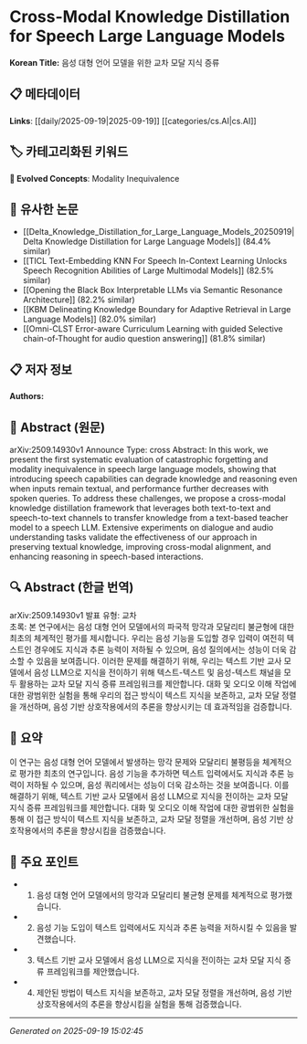 
# Cross-Modal Knowledge Distillation for Speech Large Language Models

**Korean Title:** 음성 대형 언어 모델을 위한 교차 모달 지식 증류

## 📋 메타데이터

**Links**: [[daily/2025-09-19|2025-09-19]] [[categories/cs.AI|cs.AI]]

## 🏷️ 카테고리화된 키워드
**🚀 Evolved Concepts**: Modality Inequivalence

## 🔗 유사한 논문
- [[Delta_Knowledge_Distillation_for_Large_Language_Models_20250919|Delta Knowledge Distillation for Large Language Models]] (84.4% similar)
- [[TICL Text-Embedding KNN For Speech In-Context Learning Unlocks Speech Recognition Abilities of Large Multimodal Models]] (82.5% similar)
- [[Opening the Black Box Interpretable LLMs via Semantic Resonance Architecture]] (82.2% similar)
- [[KBM Delineating Knowledge Boundary for Adaptive Retrieval in Large Language Models]] (82.0% similar)
- [[Omni-CLST Error-aware Curriculum Learning with guided Selective chain-of-Thought for audio question answering]] (81.8% similar)

## 📋 저자 정보

**Authors:** 

## 📄 Abstract (원문)

arXiv:2509.14930v1 Announce Type: cross 
Abstract: In this work, we present the first systematic evaluation of catastrophic forgetting and modality inequivalence in speech large language models, showing that introducing speech capabilities can degrade knowledge and reasoning even when inputs remain textual, and performance further decreases with spoken queries. To address these challenges, we propose a cross-modal knowledge distillation framework that leverages both text-to-text and speech-to-text channels to transfer knowledge from a text-based teacher model to a speech LLM. Extensive experiments on dialogue and audio understanding tasks validate the effectiveness of our approach in preserving textual knowledge, improving cross-modal alignment, and enhancing reasoning in speech-based interactions.

## 🔍 Abstract (한글 번역)

arXiv:2509.14930v1 발표 유형: 교차  
초록: 본 연구에서는 음성 대형 언어 모델에서의 파국적 망각과 모달리티 불균형에 대한 최초의 체계적인 평가를 제시합니다. 우리는 음성 기능을 도입할 경우 입력이 여전히 텍스트인 경우에도 지식과 추론 능력이 저하될 수 있으며, 음성 질의에서는 성능이 더욱 감소할 수 있음을 보여줍니다. 이러한 문제를 해결하기 위해, 우리는 텍스트 기반 교사 모델에서 음성 LLM으로 지식을 전이하기 위해 텍스트-텍스트 및 음성-텍스트 채널을 모두 활용하는 교차 모달 지식 증류 프레임워크를 제안합니다. 대화 및 오디오 이해 작업에 대한 광범위한 실험을 통해 우리의 접근 방식이 텍스트 지식을 보존하고, 교차 모달 정렬을 개선하며, 음성 기반 상호작용에서의 추론을 향상시키는 데 효과적임을 검증합니다.

## 📝 요약

이 연구는 음성 대형 언어 모델에서 발생하는 망각 문제와 모달리티 불평등을 체계적으로 평가한 최초의 연구입니다. 음성 기능을 추가하면 텍스트 입력에서도 지식과 추론 능력이 저하될 수 있으며, 음성 쿼리에서는 성능이 더욱 감소하는 것을 보여줍니다. 이를 해결하기 위해, 텍스트 기반 교사 모델에서 음성 LLM으로 지식을 전이하는 교차 모달 지식 증류 프레임워크를 제안합니다. 대화 및 오디오 이해 작업에 대한 광범위한 실험을 통해 이 접근 방식이 텍스트 지식을 보존하고, 교차 모달 정렬을 개선하며, 음성 기반 상호작용에서의 추론을 향상시킴을 검증했습니다.

## 🎯 주요 포인트

- 1. 음성 대형 언어 모델에서의 망각과 모달리티 불균형 문제를 체계적으로 평가했습니다.

- 2. 음성 기능 도입이 텍스트 입력에서도 지식과 추론 능력을 저하시킬 수 있음을 발견했습니다.

- 3. 텍스트 기반 교사 모델에서 음성 LLM으로 지식을 전이하는 교차 모달 지식 증류 프레임워크를 제안했습니다.

- 4. 제안된 방법이 텍스트 지식을 보존하고, 교차 모달 정렬을 개선하며, 음성 기반 상호작용에서의 추론을 향상시킴을 실험을 통해 검증했습니다.

---

*Generated on 2025-09-19 15:02:45*